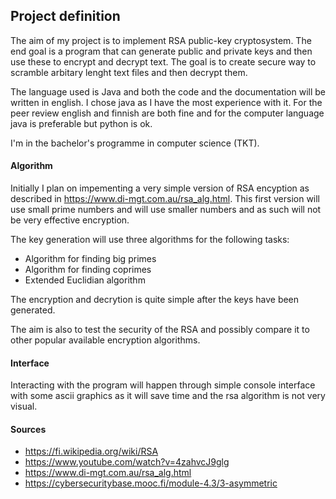 ## Project definition

The aim of my project is to implement RSA public-key cryptosystem. The end goal is a program that can generate public and private keys and then use these to encrypt and decrypt text. The goal is to create secure way to scramble arbitary lenght text files and then decrypt them. 

The language used is Java and both the code and the documentation will be written in english. I chose java as I have the most experience with it. For the peer review english and finnish are both fine and for the computer language java is preferable but python is ok.

I'm in the bach­el­or's pro­gramme in computer science (TKT). 

#### Algorithm

Initially I plan on impementing a very simple version of RSA encyption as described in https://www.di-mgt.com.au/rsa_alg.html.
This first version will use small prime numbers and will use smaller numbers and as such will not be very effective encryption. 

The key generation will use three algorithms for the following tasks:
* Algorithm for finding big primes
* Algorithm for finding coprimes
* Extended Euclidian algorithm

The encryption and decrytion is quite simple after the keys have been generated.

The aim is also to test the security of the RSA and possibly compare it to other popular available encryption algorithms.

#### Interface

Interacting with the program will happen through simple console interface with some ascii graphics as it will save time and the rsa algorithm is not very visual.

#### Sources

* https://fi.wikipedia.org/wiki/RSA
* https://www.youtube.com/watch?v=4zahvcJ9glg
* https://www.di-mgt.com.au/rsa_alg.html
* https://cybersecuritybase.mooc.fi/module-4.3/3-asymmetric

